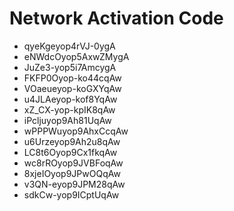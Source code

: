 # Network Activation Code
* qyeKgeyop4rVJ-0ygA
* eNWdcOyop5AxwZMygA
* JuZe3-yop5i7AmcygA
* FKFP0Oyop-ko44cqAw
* VOaeueyop-koGXYqAw
* u4JLAeyop-kof8YqAw
* xZ_CX-yop-kpIK8qAw
* iPcljuyop9Ah81UqAw
* wPPPWuyop9AhxCcqAw
* u6Urzeyop9Ah2u8qAw
* LC8t6Oyop9Cx1fkqAw
* wc8rROyop9JVBFoqAw
* 8xjeIOyop9JPwOQqAw
* v3QN-eyop9JPM28qAw
* sdkCw-yop9ICptUqAw